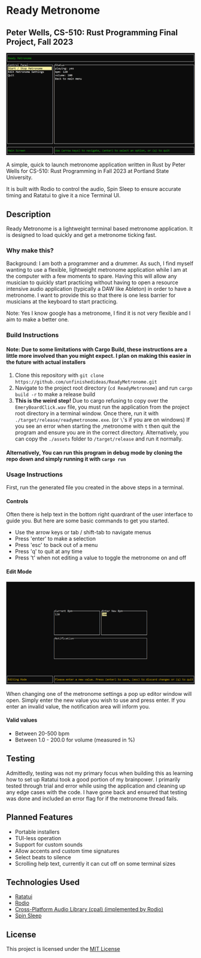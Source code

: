 # Ready Metronome

## Peter Wells, CS-510: Rust Programming Final Project, Fall 2023

![A screenshot of Ready Metronome](preview_images/main_preview.png)

A simple, quick to launch metronome application written in Rust by Peter Wells for CS-510: Rust Programming in Fall 2023 at Portland State University.

It is built with Rodio to control the audio, Spin Sleep to ensure accurate timing and Ratatui to give it a nice Terminal UI.

## Description

Ready Metronome is a lightweight terminal based metronome application. It is designed to load quickly and get a metronome ticking fast.

### Why make this?

Background: I am both a programmer and a drummer. As such, I find myself wanting to use a flexible, lightweight metronome application while I am at the computer with a few moments to spare. Having this will allow any musician to quickly start practicing without having to open a resource intensive audio application (typically a DAW like Ableton) in order to have a metronome. I want to provide this so that there is one less barrier for musicians at the keyboard to start practicing.

Note: Yes I know google has a metronome, I find it is not very flexible and I aim to make a better one.

### Build Instructions

#### Note: Due to some limitations with Cargo Build, these instructions are a little more involved than you might expect. I plan on making this easier in the future with actual installers

1. Clone this repository with `git clone https://github.com/unfinishedideas/ReadyMetronome.git`
2. Navigate to the project root directory (`cd ReadyMetronome`) and run `cargo build -r` to make a release build
3. **This is the weird step!** Due to cargo refusing to copy over the `EmeryBoardClick.wav` file, you must run the application from the project root directory in a terminal window. Once there, run it with `./target/release/readymetronome.exe`. (or `\`'s if you are on windows) If you see an error when starting the ,metronome with `t` then quit the program and ensure you are in the correct directory. Alternatively, you can copy the `./assets` folder to `/target/release` and run it normally.

#### Alternatively, You can run this program in debug mode by cloning the repo down and simply running it with `cargo run`

### Usage Instructions

First, run the generated file you created in the above steps in a terminal.

#### Controls

Often there is help text in the bottom right quardrant of the user interface to guide you. But here are some basic commands to get you started.

- Use the arrow keys or tab / shift-tab to navigate menus
- Press 'enter' to make a selection
- Press 'esc' to back out of a menu
- Press 'q' to quit at any time
- Press 't' when not editing a value to toggle the metronome on and off

#### Edit Mode

![A screenshot of Ready Metronome](preview_images/edit_preview.png)

When changing one of the metronome settings a pop up editor window will open. Simply enter the new value you wish to use and press enter. If you enter an invalid value, the notification area will inform you.

#### Valid values

- Between 20-500 bpm
- Between 1.0 - 200.0 for volume (measured in %)

## Testing

Admittedly, testing was not my primary focus when building this as learning how to set up Ratatui took a good portion of my brainpower. I primarily tested through trial and error while using the application and cleaning up any edge cases with the code. I have gone back and ensured that testing was done and included an error flag for if the metronome thread fails.

## Planned Features

- Portable installers
- TUI-less operation
- Support for custom sounds
- Allow accents and custom time signatures
- Select beats to silence
- Scrolling help text, currently it can cut off on some terminal sizes

## Technologies Used

- [Ratatui](https://github.com/ratatui-org/ratatui)
- [Rodio](https://docs.rs/rodio/latest/rodio/)
- [Cross-Platform Audio Library (cpal) (implemented by Rodio)](https://github.com/RustAudio/cpal)
- [Spin Sleep](https://crates.io/crates/spin_sleep)  

## License

This project is licensed under the [MIT License](/LICENSE)